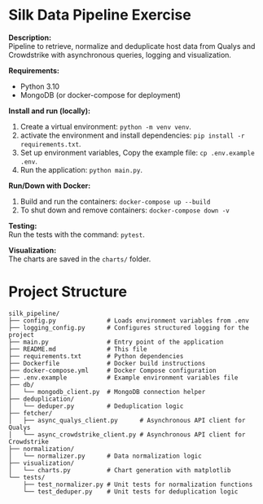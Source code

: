 # Silk Data Pipeline Exercise

**Description:**  
Pipeline to retrieve, normalize and deduplicate host data from Qualys and Crowdstrike with asynchronous queries, logging and visualization.

**Requirements:**  
- Python 3.10  
- MongoDB (or docker-compose for deployment)

**Install and run (locally):**  
1. Create a virtual environment: `python -m venv venv`.  
2. activate the environment and install dependencies: `pip install -r requirements.txt`.  
3. Set up environment variables, Copy the example file: `cp .env.example .env`.
4. Run the application: `python main.py`.  

**Run/Down with Docker:**  
1. Build and run the containers: `docker-compose up --build`  
2. To shut down and remove containers: `docker-compose down -v`

**Testing:**  
Run the tests with the command: `pytest`.

**Visualization:**  
The charts are saved in the `charts/` folder.

# Project Structure

```plaintext
silk_pipeline/
├── config.py              # Loads environment variables from .env
├── logging_config.py      # Configures structured logging for the project
├── main.py                # Entry point of the application
├── README.md              # This file
├── requirements.txt       # Python dependencies
├── Dockerfile             # Docker build instructions
├── docker-compose.yml     # Docker Compose configuration
├── .env.example           # Example environment variables file
├── db/
│   └── mongodb_client.py  # MongoDB connection helper
├── deduplication/
│   └── deduper.py         # Deduplication logic
├── fetcher/
│   ├── async_qualys_client.py      # Asynchronous API client for Qualys
│   └── async_crowdstrike_client.py # Asynchronous API client for Crowdstrike
├── normalization/
│   └── normalizer.py      # Data normalization logic
├── visualization/
│   └── charts.py          # Chart generation with matplotlib
└── tests/
    ├── test_normalizer.py # Unit tests for normalization functions
    └── test_deduper.py    # Unit tests for deduplication logic

